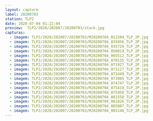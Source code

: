 ```yaml
---
layout: capture
label: 20200703
station: TLP2
date: 2020-07-04 01:22:04
preview:  TLP2/2020/202007/20200703/stack.jpg
capturas:
  - imagem: TLP2/2020/202007/20200703/M20200704_012204_TLP_2P.jpg
  - imagem: TLP2/2020/202007/20200703/M20200704_035056_TLP_2P.jpg
  - imagem: TLP2/2020/202007/20200703/M20200704_035729_TLP_2P.jpg
  - imagem: TLP2/2020/202007/20200703/M20200704_050019_TLP_2P.jpg
  - imagem: TLP2/2020/202007/20200703/M20200704_065512_TLP_2P.jpg
  - imagem: TLP2/2020/202007/20200703/M20200704_070135_TLP_2P.jpg
  - imagem: TLP2/2020/202007/20200703/M20200704_071927_TLP_2P.jpg
  - imagem: TLP2/2020/202007/20200703/M20200704_073127_TLP_2P.jpg
  - imagem: TLP2/2020/202007/20200703/M20200704_073449_TLP_2P.jpg
  - imagem: TLP2/2020/202007/20200703/M20200704_073905_TLP_2P.jpg
  - imagem: TLP2/2020/202007/20200703/M20200704_074747_TLP_2P.jpg
  - imagem: TLP2/2020/202007/20200703/M20200704_075410_TLP_2P.jpg
  - imagem: TLP2/2020/202007/20200703/M20200704_075950_TLP_2P.jpg
  - imagem: TLP2/2020/202007/20200703/M20200704_081558_TLP_2P.jpg
  - imagem: TLP2/2020/202007/20200703/M20200704_081826_TLP_2P.jpg
  - imagem: TLP2/2020/202007/20200703/M20200704_085007_TLP_2P.jpg
  - imagem: TLP2/2020/202007/20200703/M20200704_085146_TLP_2P.jpg
---
```

